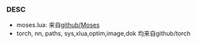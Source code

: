 
### DESC
- moses.lua:  来自[github/Moses](https://github.com/LightSun/Moses)
- torch, nn, paths, sys,xlua,optim,image,dok 均来自github/torch